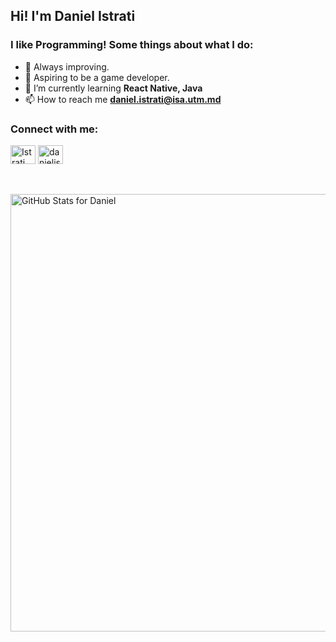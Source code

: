 ## Hi! I'm Daniel Istrati

### I like Programming! Some things about what I do:
- 🍂 Always improving.
- 🌱 Aspiring to be a game developer.
- 🍁 I’m currently learning **React Native, Java**
- 📫 How to reach me **daniel.istrati@isa.utm.md**

<h3 align="left">Connect with me:</h3>
<p align="left">
<a href="https://www.linkedin.com/in/daniel-istrati/" target="blank"><img align="center" src="https://raw.githubusercontent.com/rahuldkjain/github-profile-readme-generator/master/src/images/icons/Social/linked-in-alt.svg" alt="Istrati Daniel" height="30" width="40" /></a>
<a href="https://www.instagram.com/danielistrati_" target="blank"><img align="center" src="https://raw.githubusercontent.com/rahuldkjain/github-profile-readme-generator/master/src/images/icons/Social/instagram.svg" alt="danielistrati_" height="30" width="40" /></a>
</p>

<br />
<br />

<img src="https://github-readme-stats.vercel.app/api?username=D4N1ELL&count_private&show_icons=true&include_all_commits=true&count_private=true&theme=dark&layout=compact" alt="GitHub Stats for Daniel" width="700">

